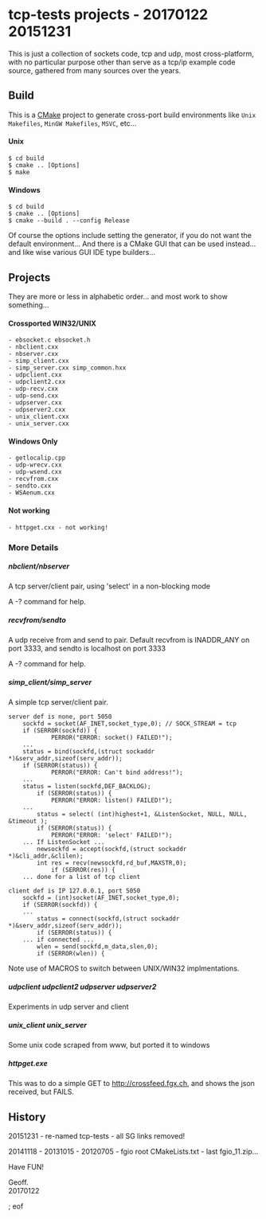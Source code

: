# tcp-tests projects - 20170122 20151231

This is just a collection of sockets code, tcp and udp, most cross-platform, with no particular purpose other than serve as a tcp/ip example code source, gathered from many sources over the years.

## Build

This is a [CMake](https://cmake.org/) project to generate cross-port build environments like `Unix Makefiles`, `MinGW Makefiles`, `MSVC`, etc...

#### Unix
```
$ cd build
$ cmake .. [Options]
$ make
```

#### Windows

```
$ cd build
$ cmake .. [Options]
$ cmake --build . --config Release
```

Of course the options include setting the generator, if you do not want the default environment... And there is a CMake GUI that can be used instead... and like wise various GUI IDE type builders...

## Projects

They are more or less in alphabetic order... and most work to show something...

#### Crossported WIN32/UNIX

    - ebsocket.c ebsocket.h
    - nbclient.cxx
    - nbserver.cxx
    - simp_client.cxx
    - simp_server.cxx simp_common.hxx
    - udpclient.cxx
    - udpclient2.cxx
    - udp-recv.cxx
    - udp-send.cxx
    - udpserver.cxx
    - udpserver2.cxx
    - unix_client.cxx
    - unix_server.cxx
    
#### Windows Only

    - getlocalip.cpp
    - udp-wrecv.cxx
    - udp-wsend.cxx
    - recvfrom.cxx
    - sendto.cxx
    - WSAenum.cxx

#### Not working

    - httpget.cxx - not working!
    
### More Details
    
##### nbclient/nbserver

A tcp server/client pair, using 'select' in a non-blocking mode

A -? command for help.

##### recvfrom/sendto

A udp receive from and send to pair. Default recvfrom is INADDR_ANY on port 3333, 
and sendto is localhost on port 3333

A -? command for help.

##### simp_client/simp_server

A simple tcp server/client pair.

```
server def is none, port 5050
	sockfd = socket(AF_INET,socket_type,0); // SOCK_STREAM = tcp
	if (SERROR(sockfd)) {
        	PERROR("ERROR: socket() FAILED!");
	...
	status = bind(sockfd,(struct sockaddr *)&serv_addr,sizeof(serv_addr));
	if (SERROR(status)) {
        	PERROR("ERROR: Can't bind address!");
	...
	status = listen(sockfd,DEF_BACKLOG);
    	if (SERROR(status)) {
        	PERROR("ERROR: listen() FAILED!");
	...
        status = select( (int)highest+1, &ListenSocket, NULL, NULL, &timeout );
        if (SERROR(status)) {
            PERROR("ERROR: 'select' FAILED!");
	... If ListenSocket ...
		newsockfd = accept(sockfd,(struct sockaddr *)&cli_addr,&clilen);
		int res = recv(newsockfd,rd_buf,MAXSTR,0);
    		if (SERROR(res)) {
	... done for a list of tcp client

client def is IP 127.0.0.1, port 5050
	sockfd = (int)socket(AF_INET,socket_type,0);
	if (SERROR(sockfd)) {
	...
        status = connect(sockfd,(struct sockaddr *)&serv_addr,sizeof(serv_addr));
        if (SERROR(status)) {
	... if connected ...
        wlen = send(sockfd,m_data,slen,0);
        if (SERROR(wlen)) {
```

Note use of MACROS to switch between UNIX/WIN32 implmentations.

##### udpclient udpclient2 udpserver udpserver2

Experiments in udp server and client

##### unix_client unix_server

Some unix code scraped from www, but ported it to windows

##### httpget.exe

This was to do a simple GET to http://crossfeed.fgx.ch, and shows the json received, but FAILS.

## History

20151231 - re-named tcp-tests - all SG links removed!

20141118 - 20131015 - 20120705 - fgio root CMakeLists.txt - last fgio_11.zip...

Have FUN!

Geoff.  
20170122

; eof
